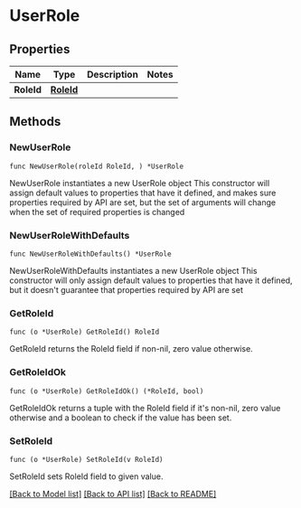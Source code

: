 # UserRole

## Properties

Name | Type | Description | Notes
------------ | ------------- | ------------- | -------------
**RoleId** | [**RoleId**](RoleId.md) |  | 

## Methods

### NewUserRole

`func NewUserRole(roleId RoleId, ) *UserRole`

NewUserRole instantiates a new UserRole object
This constructor will assign default values to properties that have it defined,
and makes sure properties required by API are set, but the set of arguments
will change when the set of required properties is changed

### NewUserRoleWithDefaults

`func NewUserRoleWithDefaults() *UserRole`

NewUserRoleWithDefaults instantiates a new UserRole object
This constructor will only assign default values to properties that have it defined,
but it doesn't guarantee that properties required by API are set

### GetRoleId

`func (o *UserRole) GetRoleId() RoleId`

GetRoleId returns the RoleId field if non-nil, zero value otherwise.

### GetRoleIdOk

`func (o *UserRole) GetRoleIdOk() (*RoleId, bool)`

GetRoleIdOk returns a tuple with the RoleId field if it's non-nil, zero value otherwise
and a boolean to check if the value has been set.

### SetRoleId

`func (o *UserRole) SetRoleId(v RoleId)`

SetRoleId sets RoleId field to given value.



[[Back to Model list]](./README.md#documentation-for-models) [[Back to API list]](./README.md#documentation-for-api-endpoints) [[Back to README]](./README.md)


